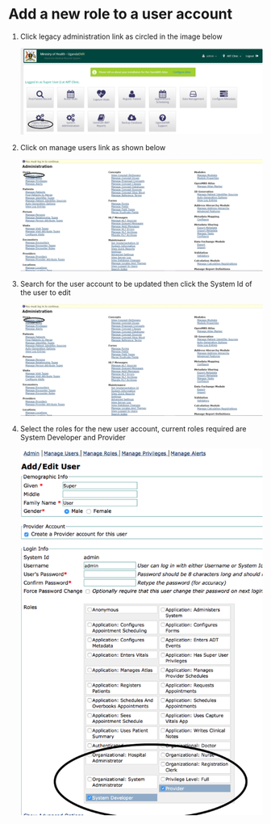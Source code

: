 # Add a new role to a user account

1. Click legacy administration link as circled in the image below

   ![Legacy System Adminstration Link](../.gitbook/assets/legacy_system%20administration_link.png)

2. Click on manage users link as shown below

   ![Manage Users Link](../.gitbook/assets/manage_user_accounts_link.png)

3. Search for the user account to be updated then click the System Id of the user to edit

   ![Search for user account](../.gitbook/assets/manage_user_accounts_link.png)

4. Select the roles for the new user account, current roles required are System Developer and Provider

   ![Select user roles](../.gitbook/assets/update_user_roles.png)

